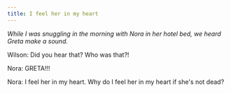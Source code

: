 ```yaml
---
title: I feel her in my heart
---
```


_While I was snuggling in the morning with Nora in her hotel bed, we heard Greta make a sound._

Wilson: Did you hear that? Who was that?!

Nora: GRETA!!!

Nora: I feel her in my heart. Why do I feel her in my heart if she's not dead?